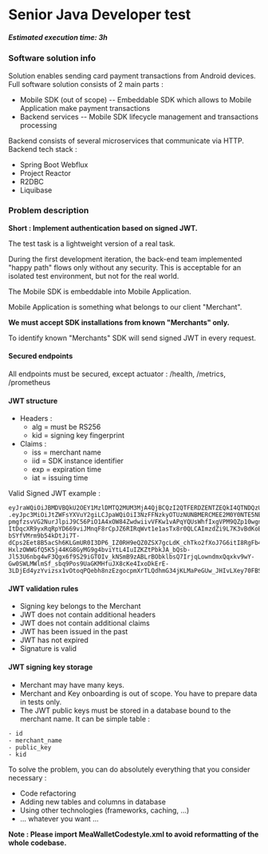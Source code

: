 # Senior Java Developer test

##### Estimated execution time: 3h

### Software solution info

Solution enables sending card payment transactions from Android devices. Full software solution consists of 2 main parts :

- Mobile SDK (out of scope)
  -- Embeddable SDK which allows to Mobile Application make payment transactions
- Backend services -- Mobile SDK lifecycle management and transactions processing

Backend consists of several microservices that communicate via HTTP. Backend tech stack :

* Spring Boot Webflux
* Project Reactor
* R2DBC
* Liquibase

### Problem description

**Short : Implement authentication based on signed JWT.**

The test task is a lightweight version of a real task.

During the first development iteration, the back-end team implemented "happy path"
flows only without any security. This is acceptable for an isolated test environment, but not for the real world.

The Mobile SDK is embeddable into Mobile Application.

Mobile Application is something what belongs to our client "Merchant".

**We must accept SDK installations from known "Merchants" only.**

To identify known "Merchants" SDK will send signed JWT in every request.

#### Secured endpoints

All endpoints must be secured, except actuator : /health, /metrics, /prometheus

#### JWT structure

* Headers :
  * alg = must be RS256
  * kid = signing key fingerprint
* Claims :
  * iss = merchant name
  * iid = SDK instance identifier
  * exp = expiration time
  * iat = issuing time

Valid Signed JWT example :

```
eyJraWQiOiJBMDVBQkU2OEY1MzlDMTQ2MUM3MjA4QjBCQzI2QTFERDZENTZEQkI4QTNDQzU4NTkxOEUzOTY3RUQ2NUJGM0Y2IiwiYWxnIjoiUlMyNTYifQ
.eyJpc3MiOiJtZWFsYXVuY2giLCJpaWQiOiI3NzFFNzkyOTUzNUNBMERCMEE2M0Y0NTE5NEI4NDVDRCIsImlhdCI6MTYzMzU5ODIxNywiZXhwIjoxNjM2Mjc2NjE3fQ.lK2ZfIOIgJIkDXA-pmgfzsvVG2NurJlpiJ9C56PiO1A4xOW84ZwdwiivVFKw1vAPqYQUsWhfIxgVPM9QZp10wgnqM0ah3-ItDqcXR9yxRqRpYD669viJMnqF8rCpJZ6RIRqWvt1e1asTx8r0QLCAImzdZi9L7K3vBdKoBeIcHx_hiKg01ms1y0NFSGfv-bSYfVMrm9b54kDtJi7T-dCps2Eet8B5acSh6KLGmUR0I3DP6_IZ0RH9eQZ0ZSX7gcLdK_chTko2fXoJ7G6itI8RgFb46XbH20X4gKsR3IEG6sAVzAeEc_HQ3RXHFTH9namRDRXgXLPkh8mExUE5o_GRG4y_-HxlzOWWGfQ5K5j44KG8GyMG9g4bviYtL4IuIZKZtPbkJA_bQsb-Jl53U6nbg4wF3Qgx6f9S29iGTOIv_kNSmB9zABLrBObklbsQ7IrjqLowndmxQqxkv9wY-Gw0SWLMWlmSf_sbq9Pos9UaGKMHfuJX8cKe4IxoDkErE-3LDjEd4yzYvizsx1vOtoqPQebh8nzEzgocpmXrTLQdhmG34jKLMaPeGUw_JHIvLXey70FBS7InocHZikl2bt_vJQ1HQB8yknzORFlBusVKMa_OfNCdRtOd6rrEOZUN0x6NqkDlV_8JHHeYh_nvtGHAVAaOxhCsxVwrOldWP5xgfX0
```

#### JWT validation rules

* Signing key belongs to the Merchant
* JWT does not contain additional headers
* JWT does not contain additional claims
* JWT has been issued in the past
* JWT has not expired
* Signature is valid

#### JWT signing key storage

* Merchant may have many keys.
* Merchant and Key onboarding is out of scope. You have to prepare data in tests only.
* The JWT public keys must be stored in a database bound to the merchant name. It can be simple table :

```
- id
- merchant_name
- public_key
- kid
```

To solve the problem, you can do absolutely everything that you consider necessary :

* Code refactoring
* Adding new tables and columns in database
* Using other technologies (frameworks, caching, ...)
* ... whatever you want ...

**Note : Please import MeaWalletCodestyle.xml to avoid reformatting of the whole codebase.** 

